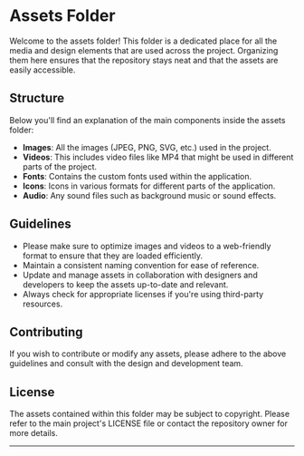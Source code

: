 # Assets Folder

Welcome to the assets folder! This folder is a dedicated place for all the media and design elements that are used across the project. Organizing them here ensures that the repository stays neat and that the assets are easily accessible.

## Structure

Below you'll find an explanation of the main components inside the assets folder:

- **Images**: All the images (JPEG, PNG, SVG, etc.) used in the project.
- **Videos**: This includes video files like MP4 that might be used in different parts of the project.
- **Fonts**: Contains the custom fonts used within the application.
- **Icons**: Icons in various formats for different parts of the application.
- **Audio**: Any sound files such as background music or sound effects.

## Guidelines

- Please make sure to optimize images and videos to a web-friendly format to ensure that they are loaded efficiently.
- Maintain a consistent naming convention for ease of reference.
- Update and manage assets in collaboration with designers and developers to keep the assets up-to-date and relevant.
- Always check for appropriate licenses if you're using third-party resources.

## Contributing

If you wish to contribute or modify any assets, please adhere to the above guidelines and consult with the design and development team.

## License

The assets contained within this folder may be subject to copyright. Please refer to the main project's LICENSE file or contact the repository owner for more details.

---
